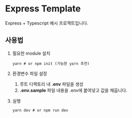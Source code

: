 
# Express Template

Express + Typescript 예시 프로젝트입니다.

## 사용법

1. 필요한 module 설치
    ```
    yarn # or npm init (가능한 yarn 추천)
    ```
1. 환경변수 파일 설정
   1. 루트 디렉토리 내 **.env** 파일을 생성
   1. **.env.sample** 파일 내용을 .env에 붙여넣고 값을 채웁니다.
   
1. 실행
    ```
    yarn dev # or npm run dev
    ```
   